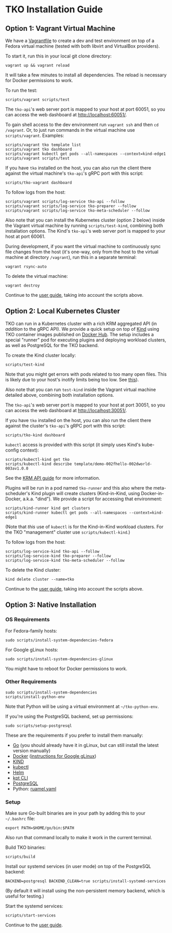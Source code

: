 TKO Installation Guide
======================

Option 1: Vagrant Virtual Machine
---------------------------------

We have a [Vagrantfile](https://www.vagrantup.com/) to create a dev and test environment
on top of a Fedora virtual machine (tested with both libvirt and VirtualBox providers).

To start it, run this in your local git clone directory:

    vagrant up && vagrant reload

It will take a few minutes to install all dependencies. The reload is necessary for Docker
permissions to work.

To run the test:

    scripts/vagrant scripts/test

The `tko-api`'s web server port is mapped to your host at port 60051, so you can access
the web dashboard at [http://localhost:60051/](http://localhost:60051/).

To gain shell access to the dev environment run `vagrant ssh` and then `cd /vagrant`. Or,
to just run commands in the virtual machine use `scripts/vagrant`. Examples:

    scripts/vagrant tko template list
    scripts/vagrant tko dashboard
    scripts/vagrant kubectl get pods --all-namespaces --context=kind-edge1
    scripts/vagrant scripts/test

If you have `tko` installed on the host, you can also run the client there against the
virtual machine's `tko-api`'s gRPC port with this script:

    scripts/tko-vagrant dashboard

To follow logs from the host:

    scripts/vagrant scripts/log-service tko-api --follow
    scripts/vagrant scripts/log-service tko-preparer --follow
    scripts/vagrant scripts/log-service tko-meta-scheduler --follow

Also note that you can install the Kubernetes cluster (option 2 below) inside the Vagrant
virtual machine by running `scripts/test-kind`, combining both installation options. The
Kind's `tko-api`'s web server port is mapped to your host at port 60061.

During development, if you want the virtual machine to continuously sync file changes
from the host (it's one-way, only from the host to the virtual machine at directory
`/vagrant`), run this in a separate terminal:

    vagrant rsync-auto

To delete the virtual machine:

    vagrant destroy

Continue to the [user guide](USAGE.md), taking into account the scripts above.

Option 2: Local Kubernetes Cluster
----------------------------------

TKO can run in a Kubernetes cluster with a rich KRM aggregated API (in *addition* to the gRPC
API). We provide a quick setup on top of [Kind](https://kind.sigs.k8s.io/) using TKO container
images published on [Docker Hub](https://hub.docker.com/u/tliron). The setup includes a special
"runner" pod for executing plugins and deploying workload clusters, as well as PostgreSQL for
the TKO backend.

To create the Kind cluster locally:

    scripts/test-kind

Note that you might get errors with pods related to too many open files. This is likely due to
your host's inotify limits being too low. See
[this](https://kind.sigs.k8s.io/docs/user/known-issues/#pod-errors-due-to-too-many-open-files)).

Also note that you can run `test-kind` inside the Vagrant virtual machine detailed above,
combining both installation options.

The `tko-api`'s web server port is mapped to your host at port 30051, so you can access
the web dashboard at [http://localhost:30051/](http://localhost:30051/).

If you have `tko` installed on the host, you can also run the client there against the
cluster's `tko-api`'s gRPC port with this script:

    scripts/tko-kind dashboard

`kubectl` access is provided with this script (it simply uses Kind's kube-config
context):

    scripts/kubectl-kind get tko
    scripts/kubectl-kind describe template/demo-002fhello-002dworld-003av1.0.0

See the [KRM API guide](KRM.md) for more information.

Plugins will be run in a pod named `tko-runner` and this also where the meta-scheduler's
Kind plugin will create clusters (Kind-in-Kind, using Docker-in-Docker, a.k.a. "dind").
We provide a script for accessing that environment:

    scripts/kind-runner kind get clusters
    scripts/kind-runner kubectl get pods --all-namespaces --context=kind-edge1

(Note that *this* use of `kubectl` is for the Kind-in-Kind workload clusters. For the
TKO "management" cluster use `scripts/kubectl-kind`.)

To follow logs from the host:

    scripts/log-service-kind tko-api --follow
    scripts/log-service-kind tko-preparer --follow
    scripts/log-service-kind tko-meta-scheduler --follow

To delete the Kind cluster:

    kind delete cluster --name=tko

Continue to the [user guide](USAGE.md), taking into account the scripts above.

Option 3: Native Installation
-----------------------------

### OS Requirements

For Fedora-family hosts:

    sudo scripts/install-system-dependencies-fedora

For Google gLinux hosts:

    sudo scripts/install-system-dependencies-glinux

You might have to reboot for Docker permissions to work.

### Other Requirements

    sudo scripts/install-system-dependencies
    scripts/install-python-env

Note that Python will be using a virtual environment at `~/tko-python-env`.

If you're using the PostgreSQL backend, set up permissions:

    sudo scripts/setup-postgresql

These are the requirements if you prefer to install them manually:

* [Go](https://g3doc.corp.google.com/go/g3doc/codelabs/getting-started.md)
  (you should already have it in gLinux, but can still install the latest version manually)
* [Docker](https://docs.docker.com/get-docker/) ([instructions for Google gLinux](http://go/installdocker))
* [KIND](https://kind.sigs.k8s.io/docs/user/quick-start/#installation)
* [kubectl](https://kubernetes.io/docs/tasks/tools/install-kubectl-linux/)
* [Helm](https://helm.sh/docs/intro/install/)
* [kpt CLI](https://kpt.dev/installation/kpt-cli)
* [PostgreSQL](https://www.postgresql.org/)
* Python: [ruamel.yaml](https://pypi.org/project/ruamel.yaml/)

### Setup

Make sure Go-built binaries are in your path by adding this to your `~/.bashrc` file:

    export PATH=$HOME/go/bin:$PATH

Also run that command locally to make it work in the current terminal.

Build TKO binaries:

    scripts/build

Install our systemd services (in user mode) on top of the PostgreSQL backend:

    BACKEND=postgresql BACKEND_CLEAN=true scripts/install-systemd-services

(By default it will install using the non-persistent memory backend, which is useful for
testing.)

Start the systemd services:

    scripts/start-services

Continue to the [user guide](USAGE.md).